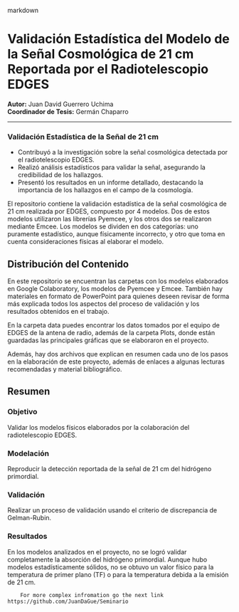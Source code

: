 

markdown
# Validación Estadística del Modelo de la Señal Cosmológica de 21 cm Reportada por el Radiotelescopio EDGES
**Autor:** Juan David Guerrero Uchima  
**Coordinador de Tesis:** Germán Chaparro

---

### **Validación Estadística de la Señal de 21 cm**
- Contribuyó a la investigación sobre la señal cosmológica detectada por el radiotelescopio EDGES.
- Realizó análisis estadísticos para validar la señal, asegurando la credibilidad de los hallazgos.
- Presentó los resultados en un informe detallado, destacando la importancia de los hallazgos en el campo de la cosmología.

El repositorio contiene la validación estadística de la señal cosmológica de 21 cm realizada por EDGES, compuesto por 4 modelos. Dos de estos modelos utilizaron las librerías Pyemcee, y los otros dos se realizaron mediante Emcee. Los modelos se dividen en dos categorías: uno puramente estadístico, aunque físicamente incorrecto, y otro que toma en cuenta consideraciones físicas al elaborar el modelo.

## Distribución del Contenido

En este repositorio se encuentran las carpetas con los modelos elaborados en Google Colaboratory, los modelos de Pyemcee y Emcee. También hay materiales en formato de PowerPoint para quienes deseen revisar de forma más explicada todos los aspectos del proceso de validación y los resultados obtenidos en el trabajo.

En la carpeta data puedes encontrar los datos tomados por el equipo de EDGES de la antena de radio, además de la carpeta Plots, donde están guardadas las principales gráficas que se elaboraron en el proyecto.

Además, hay dos archivos que explican en resumen cada uno de los pasos en la elaboración de este proyecto, además de enlaces a algunas lecturas recomendadas y material bibliográfico.
## Resumen

### Objetivo
Validar los modelos físicos elaborados por la colaboración del radiotelescopio EDGES.

### Modelación
Reproducir la detección reportada de la señal de 21 cm del hidrógeno primordial.

### Validación
Realizar un proceso de validación usando el criterio de discrepancia de Gelman-Rubin.

### Resultados
En los modelos analizados en el proyecto, no se logró validar completamente la absorción del hidrógeno primordial. Aunque hubo modelos estadísticamente sólidos, no se obtuvo un valor físico para la temperatura de primer plano (TF) o para la temperatura debida a la emisión de 21 cm.

```All libraries and datas are in the files
    For more complex infromation go the next link https://github.com/JuanDaGue/Seminario
```